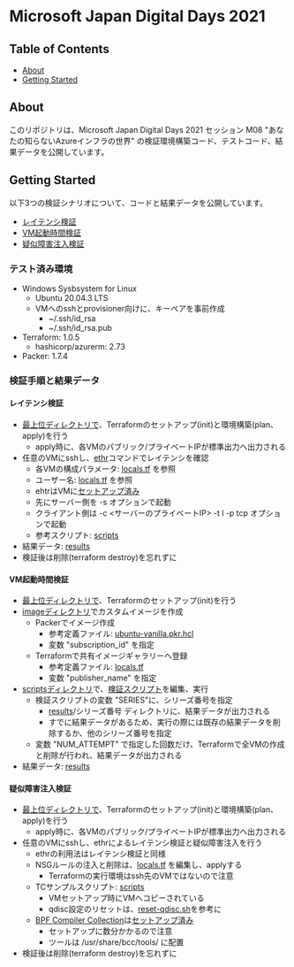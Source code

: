 # Microsoft Japan Digital Days 2021

## Table of Contents

- [About](#about)
- [Getting Started](#getting_started)

## About <a name = "about"></a>

このリポジトリは、Microsoft Japan Digital Days 2021 セッション M08 "あなたの知らないAzureインフラの世界" の検証環境構築コード、テストコード、結果データを公開しています。

## Getting Started <a name = "getting_started"></a>

以下3つの検証シナリオについて、コードと結果データを公開しています。

* [レイテンシ検証](./nw-latency)
* [VM起動時間検証](./vm-startup-time)
* [疑似障害注入検証](./nw-chaos)

### テスト済み環境

* Windows Sysbsystem for Linux
  * Ubuntu 20.04.3 LTS
  * VMへのsshとprovisioner向けに、キーペアを事前作成
    * ~/.ssh/id_rsa
    * ~/.ssh/id_rsa.pub
* Terraform: 1.0.5
  * hashicorp/azurerm: 2.73
* Packer: 1.7.4

### 検証手順と結果データ

#### レイテンシ検証

* [最上位ディレクトリで](./nw-latency)、Terraformのセットアップ(init)と環境構築(plan、apply)を行う
  * apply時に、各VMのパブリック/プライベートIPが標準出力へ出力される
* 任意のVMにsshし、[ethr](https://github.com/microsoft/ethr)コマンドでレイテンシを確認
  * 各VMの構成パラメータ: [locals.tf](./nw-latency/locals.tf) を参照
  * ユーザー名: [locals.tf](./nw-latency/locals.tf) を参照
  * ehtrはVMに[セットアップ済み](./nw-latency/init.sh)
  * 先にサーバー側を -s オプションで起動
  * クライアント側は -c <サーバーのプライベートIP> -t l -p tcp オプションで起動
  * 参考スクリプト: [scripts](./nw-latency/scripts)
* 結果データ: [results](./nw-latency/results)
* 検証後は削除(terraform destroy)を忘れずに

#### VM起動時間検証

* [最上位ディレクトリで](./vm-startup-time)、Terraformのセットアップ(init)を行う
* [imageディレクトリ](./vm-startup-time/image)でカスタムイメージを作成
  * Packerでイメージ作成
    * 参考定義ファイル: [ubuntu-vanilla.pkr.hcl](././vm-startup-time/image/packer/ubuntu-vanilla.pkr.hcl)
    * 変数 "subscription_id" を指定
  * Terraformで共有イメージギャラリーへ登録
    * 参考定義ファイル: [locals.tf](./vm-startup-time/image/terraform/locals.tf)
    * 変数 "publisher_name" を指定
* [scriptsディレクトリ](./vm-startup-time/scripts)で、[検証スクリプト](./vm-startup-time/scripts/test.sh)を編集、実行
  * 検証スクリプトの変数 "SERIES"に、シリーズ番号を指定
    * [results](./vm-startup-time/results)/シリーズ番号 ディレクトリに、結果データが出力される
    * すでに結果データがあるため、実行の際には既存の結果データを削除するか、他のシリーズ番号を指定
  * 変数 "NUM_ATTEMPT" で指定した回数だけ、Terraformで全VMの作成と削除が行われ、結果データが出力される
* 結果データ: [results](./vm-startup-time/results)

#### 疑似障害注入検証
* [最上位ディレクトリで](./nw-chaos)、Terraformのセットアップ(init)と環境構築(plan、apply)を行う
  * apply時に、各VMのパブリック/プライベートIPが標準出力へ出力される
* 任意のVMにsshし、ethrによるレイテンシ検証と疑似障害注入を行う
  * ethrの利用法はレイテンシ検証と同様
  * NSGルールの注入と削除は、[locals.tf](./nw-chaos/locals.tf) を編集し、applyする
    * Terraformの実行環境はssh先のVMではないので注意
  * TCサンプルスクリプト: [scripts](./nw-chaos/scripts)
    * VMセットアップ時にVMへコピーされている
    * qdisc設定のリセットは、[reset-qdisc.sh](./nw-chaos/scripts/reset-qdisc.sh)を参考に
  * [BPF Compiler Collection](https://github.com/iovisor/bcc)は[セットアップ済み](./nw-chaos/init.sh)
    * セットアップに数分かかるので注意
    * ツールは /usr/share/bcc/tools/ に配置
* 検証後は削除(terraform destroy)を忘れずに
